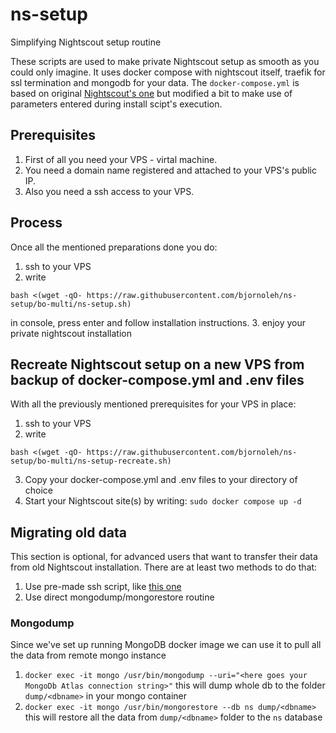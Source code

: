 # ns-setup
Simplifying Nightscout setup routine

These scripts are used to make private Nightscout setup as smooth as you could only imagine.
It uses docker compose with nightscout itself, traefik for ssl termination and mongodb for your data. The `docker-compose.yml` is based on original [Nightscout's one](https://github.com/nightscout/cgm-remote-monitor/blob/master/docker-compose.yml) but modified a bit to make use of parameters entered during install scipt's execution.

## Prerequisites
1. First of all you need your VPS - virtal machine.
2. You need a domain name registered and attached to your VPS's public IP.
3. Also you need a ssh access to your VPS.

## Process
Once all the mentioned preparations done you do:
1. ssh to your VPS
2. write

`bash <(wget -qO- https://raw.githubusercontent.com/bjornoleh/ns-setup/bo-multi/ns-setup.sh)`

 in console, press enter and follow installation instructions.
3. enjoy your private nightscout installation

## Recreate Nightscout setup on a new VPS from backup of docker-compose.yml and .env files
With all the previously mentioned prerequisites for your VPS in place:
1. ssh to your VPS
2. write

`bash <(wget -qO- https://raw.githubusercontent.com/bjornoleh/ns-setup/bo-multi/ns-setup-recreate.sh)` 

3. Copy your docker-compose.yml and .env files to your directory of choice
4. Start your Nightscout site(s) by writing:
`sudo docker compose up -d`

## Migrating old data
This section is optional, for advanced users that want to transfer their data from old Nightscout installation.
There are at least two methods to do that:

1. Use pre-made ssh script, like [this one](https://github.com/tzachi-dar/nightscout-vps/blob/vps-1/clone_nightscout.sh)
2. Use direct mongodump/mongorestore routine

### Mongodump
Since we've set up running MongoDB docker image we can use it to pull all the data from remote mongo instance
1. `docker exec -it mongo /usr/bin/mongodump --uri="<here goes your MongoDb Atlas connection string>"`
this will dump whole db to the folder `dump/<dbname>` in your mongo container
2. `docker exec -it mongo /usr/bin/mongorestore --db ns dump/<dbname>`
this will restore all the data from `dump/<dbname>` folder to the `ns` database
